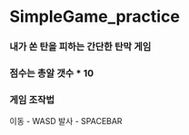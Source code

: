 # SimpleGame_practice

### 내가 쏜 탄을 피하는 간단한 탄막 게임 
### 점수는 총알 갯수 * 10
### 게임 조작법
이동 - WASD
발사 - SPACEBAR

